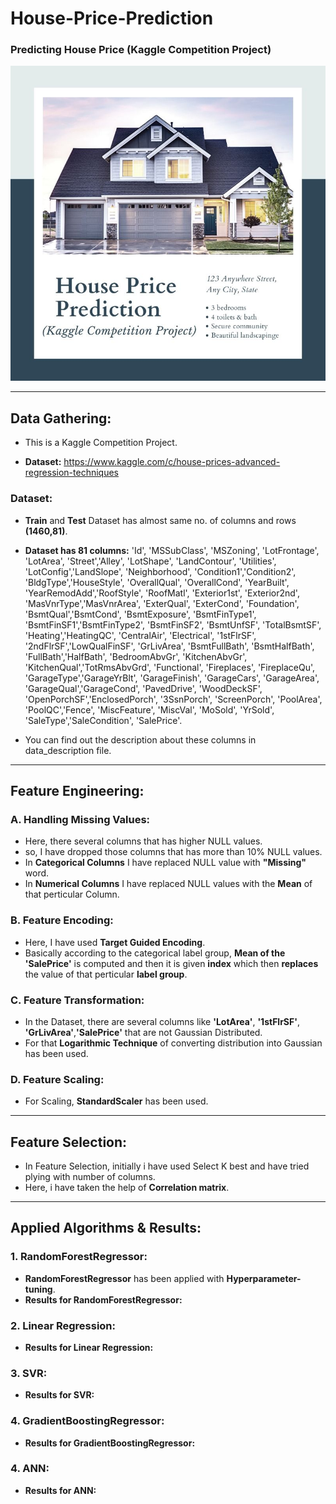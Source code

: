 # House-Price-Prediction
### Predicting House Price (Kaggle Competition Project)

<img src="https://github.com/manthanpatel98/House-Price-Prediction/blob/master/README-Resources/House-Image.jpg" width=600>

---

## Data Gathering:
* This is a Kaggle Competition Project. 

* **Dataset:** https://www.kaggle.com/c/house-prices-advanced-regression-techniques 
### Dataset:
* **Train** and **Test** Dataset has almost same no. of columns and rows **(1460,81)**.  
* **Dataset has 81 columns:**
'Id', 'MSSubClass', 'MSZoning', 'LotFrontage', 'LotArea', 'Street','Alley', 'LotShape', 'LandContour', 'Utilities', 'LotConfig','LandSlope', 'Neighborhood', 'Condition1','Condition2', 'BldgType','HouseStyle', 'OverallQual', 'OverallCond', 'YearBuilt', 'YearRemodAdd','RoofStyle', 'RoofMatl', 'Exterior1st', 'Exterior2nd', 'MasVnrType','MasVnrArea', 'ExterQual', 'ExterCond', 'Foundation', 'BsmtQual','BsmtCond', 'BsmtExposure', 'BsmtFinType1', 'BsmtFinSF1','BsmtFinType2', 'BsmtFinSF2', 'BsmtUnfSF', 'TotalBsmtSF', 'Heating','HeatingQC', 'CentralAir', 'Electrical', '1stFlrSF', '2ndFlrSF','LowQualFinSF', 'GrLivArea', 'BsmtFullBath', 'BsmtHalfBath', 'FullBath','HalfBath', 'BedroomAbvGr', 'KitchenAbvGr', 'KitchenQual','TotRmsAbvGrd', 'Functional', 'Fireplaces', 'FireplaceQu', 'GarageType','GarageYrBlt', 'GarageFinish', 'GarageCars', 'GarageArea', 'GarageQual','GarageCond', 'PavedDrive', 'WoodDeckSF', 'OpenPorchSF','EnclosedPorch', '3SsnPorch', 'ScreenPorch', 'PoolArea', 'PoolQC','Fence', 'MiscFeature', 'MiscVal', 'MoSold', 'YrSold', 'SaleType','SaleCondition', 'SalePrice'.

* You can find out the description about these columns in data_description file.

---

## Feature Engineering:
### A. Handling Missing Values:
* Here, there several columns that has higher NULL values.
* so, I have dropped those columns that has more than 10% NULL values.
* In **Categorical Columns** I have replaced NULL value with **"Missing"** word.
* In **Numerical Columns** I have replaced NULL values with the **Mean** of that perticular Column.

### B. Feature Encoding:
* Here, I have used **Target Guided Encoding**.
* Basically according to the categorical label group, **Mean of the 'SalePrice'** is computed and then it is given **index** which then **replaces** the value of that perticular **label group**. 

### C. Feature Transformation:
* In the Dataset, there are several columns like **'LotArea'**, **'1stFlrSF'**, **'GrLivArea'**,**'SalePrice'** that are not Gaussian Distributed.
* For that **Logarithmic Technique** of converting distribution into Gaussian has been used.

### D. Feature Scaling:
* For Scaling, **StandardScaler** has been used.

---

## Feature Selection:
* In Feature Selection, initially i have used Select K best and have tried plying with number of columns.
* Here, i have taken the help of **Correlation matrix**.

---

## Applied Algorithms & Results:
### 1. RandomForestRegressor:
* **RandomForestRegressor** has been applied with **Hyperparameter-tuning**.
* **Results for RandomForestRegressor:**

### 2. Linear Regression:
* **Results for Linear Regression:**

### 3. SVR:
* **Results for SVR:**

### 4. GradientBoostingRegressor:
* **Results for GradientBoostingRegressor:**

### 4. ANN:
* **Results for ANN:**




